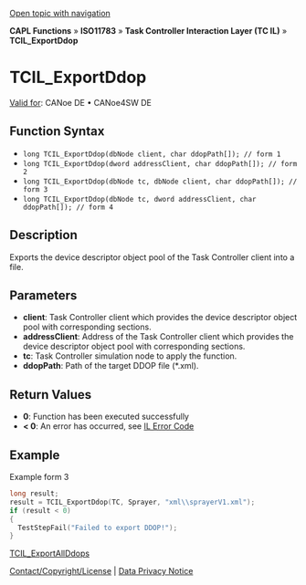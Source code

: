 [Open topic with navigation](../../../../../../CANoeDEFamily.htm#Topics/CAPLFunctions/ISO11783/ISOInteractionLayerTC/Functions/CAPLfunctionIso11783TCILExportDdop.md)

**CAPL Functions** » **ISO11783** » **Task Controller Interaction Layer (TC IL)** » **TCIL_ExportDdop**

# TCIL_ExportDdop

[Valid for](../../../../Shared/FeatureAvailability.md): CANoe DE • CANoe4SW DE

## Function Syntax

- `long TCIL_ExportDdop(dbNode client, char ddopPath[]); // form 1`
- `long TCIL_ExportDdop(dword addressClient, char ddopPath[]); // form 2`
- `long TCIL_ExportDdop(dbNode tc, dbNode client, char ddopPath[]); // form 3`
- `long TCIL_ExportDdop(dbNode tc, dword addressClient, char ddopPath[]); // form 4`

## Description

Exports the device descriptor object pool of the Task Controller client into a file.

## Parameters

- **client**: Task Controller client which provides the device descriptor object pool with corresponding sections.
- **addressClient**: Address of the Task Controller client which provides the device descriptor object pool with corresponding sections.
- **tc**: Task Controller simulation node to apply the function.
- **ddopPath**: Path of the target DDOP file (*.xml).

## Return Values

- **0**: Function has been executed successfully
- **< 0**: An error has occurred, see [IL Error Code](../../../CAPLfunctionsISOj1939ErrorCodes.md)

## Example

Example form 3

```c
long result;
result = TCIL_ExportDdop(TC, Sprayer, "xml\\sprayerV1.xml");
if (result < 0)
{
  TestStepFail("Failed to export DDOP!");
}
```

[TCIL_ExportAllDdops](CAPLfunctionIso11783TCILExportAllDdops.md)

[Contact/Copyright/License](../../../../Shared/ContactCopyrightLicense.md) | [Data Privacy Notice](https://www.vector.com/int/en/company/get-info/privacy-policy/)
